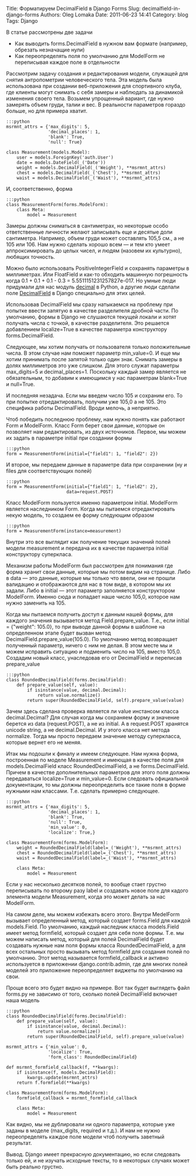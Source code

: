 Title: Форматируем DecimalField в Django Forms
Slug: decimalfield-in-django-forms
Authors: Oleg Lomaka
Date: 2011-06-23 14:41
Category: blog
Tags: Django

В статье рассмотрены две задачи

 - Как выводить forms.DecimalField в нужном вам формате (например, обрезать незначащие нули)
 - Как переопределять поля по умолчанию для ModelForm не переписывая каждое поле в отдельности

Рассмотрим задачу создания и редактирования модели, служащей для снятия антропометрии человеческого тела. Эта модель была использована при создании веб-приложения для спортивного клуба, где клиенты могут снимать с себя замеры и наблюдать за динамикой изменения своего тела. Возьмем упрощенный вариант, где нужно замерять объем груди, талии и вес. В реальности параметров гораздо больше, но для примера хватит.

    :::python
	msrmnt_attrs = {'max_digits': 5, 
					'decimal_places': 1,
					'blank': True,
					'null': True}

	class Measurement(models.Model):
		user = models.ForeignKey('auth.User')
		date = models.DateField(_('Date'))
		weight = models.DecimalField(_('Weight'), **msrmnt_attrs)
		chest = models.DecimalField(_('Chest'), **msrmnt_attrs)
		waist = models.DecimalField(_('Waist'), **msrmnt_attrs)

И, соответственно, форма

    :::python
	class MeasurementForm(forms.ModelForm):
		class Meta:
			model = Measurement

Замеры должны сниматься в сантиметрах, но некоторые особо ответственные личности желают записывать еще и десятые доли сантиметра. Например, объем груди может составлять 105,5 см., а не 105 или 106. Нам нужно сделать хорошо всем — и тем кто умеет аппроксимировать до целых чисел, и людям (назовем их культурно), любящих точность.

Можно было использовать PositiveIntegerField и сохранять параметры в миллиметрах. Или FloatField и как-то обходить машинную погрешность когда 0.1 + 0.1 + 0.1 - 0.3 = 5.5511151231257827e-017. Но умные люди придумали для нас модуль [decimal](http://docs.python.org/library/decimal.html) в Python, а другие люди сделали поле [DecimalField](https://docs.djangoproject.com/en/dev/ref/models/fields/#decimalfield) в Django специально для этих целей.

Использовав DecimalField мы сразу натыкаемся на проблему при попытке ввести запятую в качестве разделителя дробной части. По умолчанию, формы в Django не слушаются текущей локали и хотят получать числа с точкой, в качестве разделителя. Это решается добавлением localize=True в качестве параметра конструктору forms.DecimalField.

Следующее, мы хотим получать от пользователя только положительные числа. В этом случае нам поможет параметр min_value=0. И еще мы хотим принимать после запятой только один знак. Снимать замеры в долях миллиметров это уже слишком. Для этого служат параметры max_digits=5 и decimal_places=1. Поскольку каждый замер является не обязательным, то добавим к имеющимся у нас параметрам blank=True и null=True.

И последняя незадача. Если мы введем число 105 и сохраним его. То при попытке отредактировать, получим уже 105,0 а не 105. Это специфика работы DecimalField. Вроди мелочь, а неприятно.

Чтоб победить последнюю проблему, нам нужно понять как работают Form и ModelForm. Класс Form берет свои данные, которые он позволяет нам редактировать, из двух источников. Первое, мы можем их задать в параметре initial при создании формы

    :::python
    form = MeasurementForm(initial={"field1": 1, "field2": 2})

И второе, мы передаем данные в параметре data при сохранении (ну и files для соответствующих полей)

    :::python
	form = MeasurementForm(initial={"field1": 1, "field2": 2}, 
						   data=request.POST)

Класс ModelForm пользуется именно параметром initial. ModelForm является наследником Form. Когда мы пытаемся отредактировать некую модель, то создаем ее форму следующим образом

    :::python
    form = MeasurementForm(instance=measurement)

Внутри это все выглядит как получение текущих значений полей модели measurement и передача их в качестве параметра initial конструктору суперкласа.

Механизм работы ModelForm был рассмотрен для понимания где форма хранит свои данные, которые мы потом видим на странице. Либо в data — это данные, которые мы только что ввели, они не прошли валидацию и отображаются для нас в том виде, в котором мы их задали. Либо в initial — этот параметр заполняется конструктором ModelForm. Именно сюда и попадает наше число 105,0, которое нам нужно заменить на 105.

Когда мы пытаемся получить доступ к данным нашей формы, для каждого значения вызывается метод Field.prepare_value. Т.е., если initial = {"weight": 105.0}, то при выводе данной формы в шаблоне на определенном этапе будет вызван метод DecimalField.prepare_value(105.0). По умолчанию метод возвращает полученный параметр, ничего с ним не делая. В этом месте мы и можем исправить ситуацию и подменить число на 105, вместо 105,0. Создадим новый класс, унаследовав его от DecimalField и переписав prepare_value

    :::python
	class RoundedDecimalField(forms.DecimalField):
		def prepare_value(self, value):
			if isinstance(value, decimal.Decimal):
				return value.normalize()
			return super(RoundedDecimalField, self).prepare_value(value)

Зачем здесь сделана проверка является ли value инстансом класса decimal.Decimal? Для случая когда мы сохраняем форму и значение берется из data (request.POST), а не из initial. А в request.POST хранятся unicode string, а не decimal.Decimal. И у этого класса нет метода normalize. Тогда мы просто передаем значение методу суперкласса, которые вернет его не меняя.

Итак мы подошли к финалу и имеем следующее. Нам нужна форма, построенная по моделе Measurement и имеющая в качестве поля для models.DecimalField класс RoundedDecimalField, а не forms.DecimalField. Причем в качестве дополнительных параметров для этого поля должны передаваться localize=True и min_value=0. Если следовать официальной документации, то мы должны переопределить все такие поля в форме нужными нам классами. Т.е. сделать примерно следующее.

    :::python
	msrmnt_attrs = {'max_digits': 5, 
					'decimal_places': 1,
					'blank': True,
					'null': True,
					'min_value': 0,
					'localize': True,}

	class MeasurementForm(forms.ModelForm):
		weight = RoundedDecimalField(label=_('Weight'), **msrmnt_attrs)
		chest = RoundedDecimalField(label=_('Chest'), **msrmnt_attrs)
		waist = RoundedDecimalField(label=_('Waist'), **msrmnt_attrs)

		class Meta:
			model = Measurement

Если у нас несколько десятков полей, то вообще стает грустно переписывать по второму разу label и создавать новое поле для кадого элемента модели Measurement, когда это может делать за нас ModelForm.

На самом деле, мы можем избежать всего этого. Внутри MedelForm вызывает определенный метод, который создает forms.Field для каждой models.Field. По умолчанию, каждый наследник класса models.Field имеет метод formfield, который создает для себя поле формы. Т.е. мы можем написать метод, который для полей DecimalField будет создавать нужные нам поля формы класса RoundedDecimalField, а для всех остальных просто вызывать метод formfield для создания полей по умолчанию. Этот метод называется formfield_callback и активно используется в приложении django.contrib.admin, где для многих полей моделей это приложение переопределяет виджеты по умолчанию на свои.

Проще всего это будет видно на примере. Вот так будет выглядеть файл forms.py не зависимо от того, сколько полей DecimalField включает наша модель

    :::python
	class RoundedDecimalField(forms.DecimalField):
		def prepare_value(self, value):
			if isinstance(value, decimal.Decimal):
				return value.normalize()
			return super(RoundedDecimalField, self).prepare_value(value)

	msrmnt_attrs = {'min_value': 0,
					'localize': True,
					'form_class': RoundedDecimalField}

	def msrmnt_formfield_callback(f, **kwargs):
		if isinstance(f, models.DecimalField):
			kwargs.update(msrmnt_attrs)
		return f.formfield(**kwargs)

	class MeasurementForm(forms.ModelForm):
		formfield_callback = msrmnt_formfield_callback

		class Meta:
			model = Measurement

Как видно, мы не дублировали ни одного параметра, которые уже заданы в моделе (max_digits, required и т.д.). И нам не нужно переопределять каждое поле модели чтоб получить заветный результат.

Вывод. Django имеет прекрасную документацию, но если следовать только ей, и не изучать исходные тексты, то в некоторых случаях может быть реально грустно.
